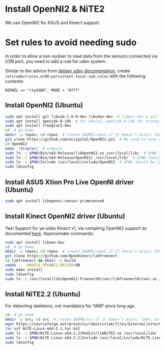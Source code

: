 # Install OpenNI2 & NiTE2

We use OpenNI2 for ASUS and Kinect support.

# Set rules to avoid needing sudo

In order to allow a non-sudoer to read data from the sensors connected via USB port, you need to add a rule for udev system. 

Similar to the advice from [debian udev documentation](https://wiki.debian.org/udev), create `/etc/udev/rules.d/80-persistent-local-usb.rules` with the following contents:
```
KERNEL == "ttyUSB0", MODE = "0777"
```
## Install OpenNI2 (Ubuntu)

```bash
sudo apt install git libusb-1.0-0-dev libudev-dev  # libpcl-dev & pcl-tools instead of libpcl-all-dev as of Dic/2015
sudo apt install openjdk-8-jdk  # for xenial; openjdk-6-jdk for trusty; if not using other java version.
sudo apt install freeglut3-dev
cd  # go home
mkdir -p repos; cd repos  # create $HOME/repos if it doesn't exist; then, enter it
git clone https://github.com/occipital/OpenNI2.git  # We used to have a fork off 6857677beee08e264fc5aeecb1adf647a7d616ab with working copy of Xtion Pro Live OpenNI2 driver.
cd OpenNI2
make -j$(nproc)  # compile
sudo ln -s $PWD/Bin/x64-Release/libOpenNI2.so /usr/local/lib/  # $PWD should be /yourPathTo/OpenNI2
sudo ln -s $PWD/Bin/x64-Release/OpenNI2/ /usr/local/lib/  # $PWD should be /yourPathTo/OpenNI2
sudo ln -s $PWD/Include /usr/local/include/OpenNI2  # $PWD should be /yourPathTo/OpenNI2
sudo ldconfig
```

## Install ASUS Xtion Pro Live OpenNI driver (Ubuntu)

```bash
sudo apt install libopenni-sensor-primesense0 
```

## Install Kinect OpenNI2 driver (Ubuntu)

Yes! Support for ye-oldie Kinect v1, via compiling OpenNI2 support as documented [here](https://github.com/OpenKinect/libfreenect/tree/master/OpenNI2-FreenectDriver). Approximate commands:

```bash
sudo apt install libxmu-dev
cd  # go home
mkdir -p repos; cd repos  # create $HOME/repos if it doesn't exist; then, enter it
git clone https://github.com/OpenKinect/libfreenect
cd libfreenect && mkdir -p build
cmake .. -DBUILD_OPENNI2_DRIVER=ON
sudo make install
sudo ldconfig
sudo ln -s /usr/local/lib/OpenNI2-FreenectDriver/libFreenectDriver.so /usr/local/lib/OpenNI2/Drivers
```

## Install NiTE2.2 (Ubuntu)

For detecting skeletons, not mandatory for YARP since long ago.

```bash
cd  # go home
mkdir -p src; cd src  # create $HOME/src if it doesn't exist; then, enter it
wget https://sourceforge.net/projects/roboticslab/files/External/nite/NiTE-Linux-x64-2.2.tar.bz2
tar xvf NiTE-Linux-x64-2.2.tar.bz2
sudo ln -s $PWD/NiTE-Linux-x64-2.2/Redist/libNiTE2.so /usr/local/lib/  # $PWD should be /yourPathTo/NiTE-Linux-x64-2.2/..
sudo ln -s $PWD/NiTE-Linux-x64-2.2/Include /usr/local/include/NiTE-Linux-x64-2.2  # $PWD should be /yourPathTo/NiTE-Linux-x64-2.2/..
sudo ldconfig
```
